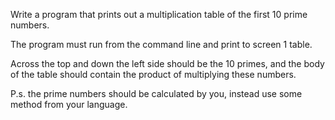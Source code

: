  
Write a program that prints out a multiplication table of the first 10 prime numbers.

The program must run from the command line and print to screen 1 table.

Across the top and down the left side should be the 10 primes, and the body of the table should contain the product of multiplying these numbers.

P.s. the prime numbers should be calculated by you, instead use some method from your language.